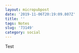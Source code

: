 ```yaml
---
layout: micropubpost
date: '2019-11-06T20:19:09.807Z'
title: ''
tags: Notes
slug: '73149'
category: social
---
```

Test
